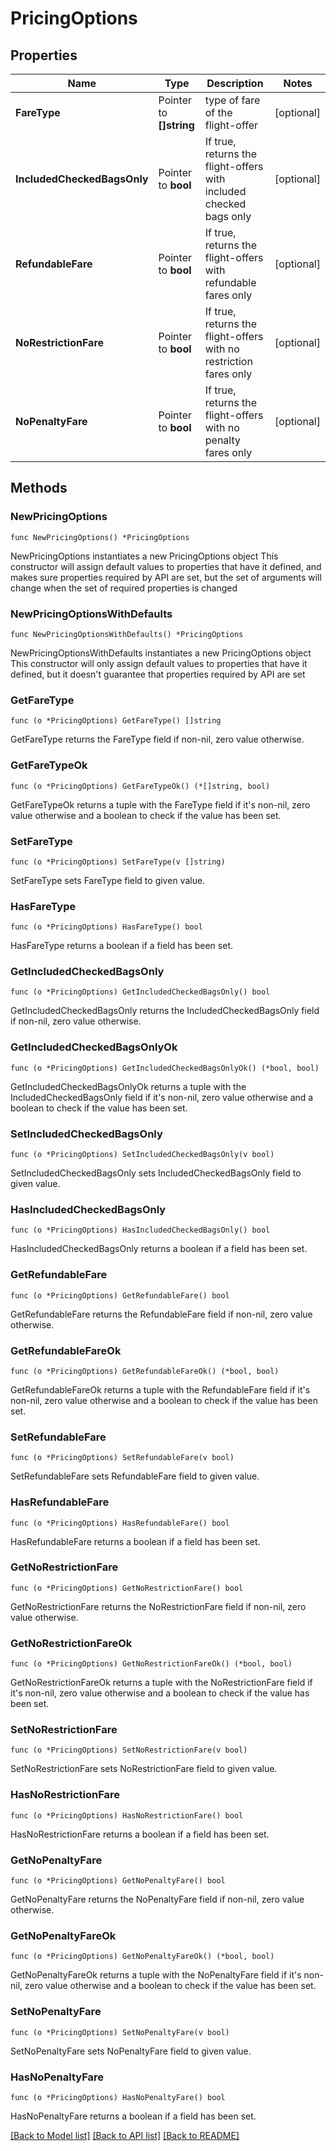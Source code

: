 # PricingOptions

## Properties

Name | Type | Description | Notes
------------ | ------------- | ------------- | -------------
**FareType** | Pointer to **[]string** | type of fare of the flight-offer | [optional] 
**IncludedCheckedBagsOnly** | Pointer to **bool** | If true, returns the flight-offers with included checked bags only | [optional] 
**RefundableFare** | Pointer to **bool** | If true, returns the flight-offers with refundable fares only | [optional] 
**NoRestrictionFare** | Pointer to **bool** | If true, returns the flight-offers with no restriction fares only | [optional] 
**NoPenaltyFare** | Pointer to **bool** | If true, returns the flight-offers with no penalty fares only | [optional] 

## Methods

### NewPricingOptions

`func NewPricingOptions() *PricingOptions`

NewPricingOptions instantiates a new PricingOptions object
This constructor will assign default values to properties that have it defined,
and makes sure properties required by API are set, but the set of arguments
will change when the set of required properties is changed

### NewPricingOptionsWithDefaults

`func NewPricingOptionsWithDefaults() *PricingOptions`

NewPricingOptionsWithDefaults instantiates a new PricingOptions object
This constructor will only assign default values to properties that have it defined,
but it doesn't guarantee that properties required by API are set

### GetFareType

`func (o *PricingOptions) GetFareType() []string`

GetFareType returns the FareType field if non-nil, zero value otherwise.

### GetFareTypeOk

`func (o *PricingOptions) GetFareTypeOk() (*[]string, bool)`

GetFareTypeOk returns a tuple with the FareType field if it's non-nil, zero value otherwise
and a boolean to check if the value has been set.

### SetFareType

`func (o *PricingOptions) SetFareType(v []string)`

SetFareType sets FareType field to given value.

### HasFareType

`func (o *PricingOptions) HasFareType() bool`

HasFareType returns a boolean if a field has been set.

### GetIncludedCheckedBagsOnly

`func (o *PricingOptions) GetIncludedCheckedBagsOnly() bool`

GetIncludedCheckedBagsOnly returns the IncludedCheckedBagsOnly field if non-nil, zero value otherwise.

### GetIncludedCheckedBagsOnlyOk

`func (o *PricingOptions) GetIncludedCheckedBagsOnlyOk() (*bool, bool)`

GetIncludedCheckedBagsOnlyOk returns a tuple with the IncludedCheckedBagsOnly field if it's non-nil, zero value otherwise
and a boolean to check if the value has been set.

### SetIncludedCheckedBagsOnly

`func (o *PricingOptions) SetIncludedCheckedBagsOnly(v bool)`

SetIncludedCheckedBagsOnly sets IncludedCheckedBagsOnly field to given value.

### HasIncludedCheckedBagsOnly

`func (o *PricingOptions) HasIncludedCheckedBagsOnly() bool`

HasIncludedCheckedBagsOnly returns a boolean if a field has been set.

### GetRefundableFare

`func (o *PricingOptions) GetRefundableFare() bool`

GetRefundableFare returns the RefundableFare field if non-nil, zero value otherwise.

### GetRefundableFareOk

`func (o *PricingOptions) GetRefundableFareOk() (*bool, bool)`

GetRefundableFareOk returns a tuple with the RefundableFare field if it's non-nil, zero value otherwise
and a boolean to check if the value has been set.

### SetRefundableFare

`func (o *PricingOptions) SetRefundableFare(v bool)`

SetRefundableFare sets RefundableFare field to given value.

### HasRefundableFare

`func (o *PricingOptions) HasRefundableFare() bool`

HasRefundableFare returns a boolean if a field has been set.

### GetNoRestrictionFare

`func (o *PricingOptions) GetNoRestrictionFare() bool`

GetNoRestrictionFare returns the NoRestrictionFare field if non-nil, zero value otherwise.

### GetNoRestrictionFareOk

`func (o *PricingOptions) GetNoRestrictionFareOk() (*bool, bool)`

GetNoRestrictionFareOk returns a tuple with the NoRestrictionFare field if it's non-nil, zero value otherwise
and a boolean to check if the value has been set.

### SetNoRestrictionFare

`func (o *PricingOptions) SetNoRestrictionFare(v bool)`

SetNoRestrictionFare sets NoRestrictionFare field to given value.

### HasNoRestrictionFare

`func (o *PricingOptions) HasNoRestrictionFare() bool`

HasNoRestrictionFare returns a boolean if a field has been set.

### GetNoPenaltyFare

`func (o *PricingOptions) GetNoPenaltyFare() bool`

GetNoPenaltyFare returns the NoPenaltyFare field if non-nil, zero value otherwise.

### GetNoPenaltyFareOk

`func (o *PricingOptions) GetNoPenaltyFareOk() (*bool, bool)`

GetNoPenaltyFareOk returns a tuple with the NoPenaltyFare field if it's non-nil, zero value otherwise
and a boolean to check if the value has been set.

### SetNoPenaltyFare

`func (o *PricingOptions) SetNoPenaltyFare(v bool)`

SetNoPenaltyFare sets NoPenaltyFare field to given value.

### HasNoPenaltyFare

`func (o *PricingOptions) HasNoPenaltyFare() bool`

HasNoPenaltyFare returns a boolean if a field has been set.


[[Back to Model list]](../README.md#documentation-for-models) [[Back to API list]](../README.md#documentation-for-api-endpoints) [[Back to README]](../README.md)


